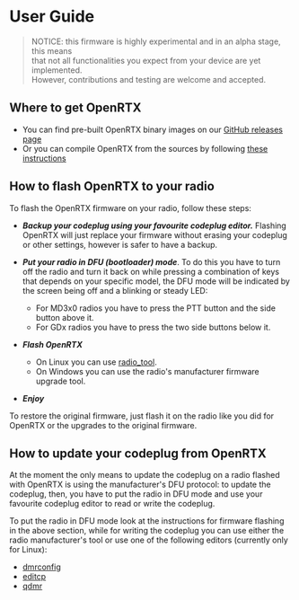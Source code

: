 # User Guide

> NOTICE: this firmware is highly experimental and in an alpha stage, this means \
that not all functionalities you expect from your device are yet implemented. \
However, contributions and testing are welcome and accepted.

## Where to get OpenRTX
* You can find pre-built OpenRTX binary images on our [GitHub releases page](https://github.com/OpenRTX/OpenRTX/releases)
* Or you can compile OpenRTX from the sources by following [these instructions](compiling.md)

## How to flash OpenRTX to your radio
To flash the OpenRTX firmware on your radio, follow these steps:

* _**Backup your codeplug using your favourite codeplug editor.**_ Flashing OpenRTX will just replace your firmware without erasing your codeplug or other settings, however is safer to have a backup.

* _**Put your radio in DFU (bootloader) mode**_. To do this you have to turn off the radio and turn it back on while pressing a combination of keys that depends on your specific model, the DFU mode will be indicated by the screen being off and a blinking or steady LED:
    * For MD3x0 radios you have to press the PTT button and the side button above it.
    * For GDx radios you have to press the two side buttons below it.
    

* _**Flash OpenRTX**_
    * On Linux you can use [radio_tool](https://github.com/v0l/radio_tool).
    * On Windows you can use the radio's manufacturer firmware upgrade tool.

* _**Enjoy**_

To restore the original firmware, just flash it on the radio like you did for OpenRTX or the upgrades to the original firmware.

## How to update your codeplug from OpenRTX
At the moment the only means to update the codeplug on a radio flashed with OpenRTX is using the manufacturer's DFU protocol: to update the codeplug, then, you have to put the radio in DFU mode and use your favourite codeplug editor to read or write the codeplug.

To put the radio in DFU mode look at the instructions for firmware flashing in the above section, while for writing the codeplug you can use either the radio manufacturer's tool or use one of the following editors (currently only for Linux):

- [dmrconfig](https://github.com/OpenRTX/dmrconfig)
- [editcp](https://github.com/DaleFarnsworth-DMR/editcp)
- [qdmr](https://github.com/hmatuschek/qdmr) 
